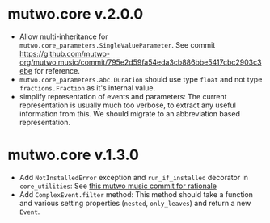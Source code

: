 # mutwo.core v.2.0.0

- Allow multi-inheritance for `mutwo.core_parameters.SingleValueParameter`. See commit https://github.com/mutwo-org/mutwo.music/commit/795e2d59fa54eda3cb886bbe5417cbc2903c3ebe for reference.
- `mutwo.core_parameters.abc.Duration` should use type `float` and not type `fractions.Fraction` as it's internal value.
- simplify representation of events and parameters: The current representation is usually much too verbose, to extract any useful information from this. We should migrate to an abbreviation based representation.

# mutwo.core v.1.3.0

- Add `NotInstalledError` exception and `run_if_installed` decorator in `core_utilities`: See [this mutwo music commit for rationale](https://github.com/mutwo-org/mutwo.music/commit/8536d6844696e7d3b9b86753df053198fab9a97e#diff-79ed5331232543bfd038daca3962f666aad97d81131621c4a587cd8af8803fb8)
- Add `ComplexEvent.filter` method: This method should take a function and various setting properties (`nested`, `only_leaves`) and return a new `Event`.
